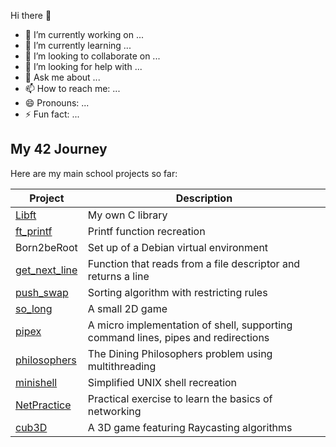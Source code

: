 Hi there 👋

- 🔭 I’m currently working on ...
- 🌱 I’m currently learning ...
- 👯 I’m looking to collaborate on ...
- 🤔 I’m looking for help with ...
- 💬 Ask me about ...
- 📫 How to reach me: ...
- 😄 Pronouns: ...
- ⚡ Fun fact: ...

## My 42 Journey
Here are my main school projects so far:

| Project | Description |
|---------|------------|
| [Libft](https://github.com/renatomotamanuel/42lisboa/tree/master/CommonCore/Rank00/Libft) | My own C library|
| [ft_printf](https://github.com/renatomotamanuel/42lisboa/tree/master/CommonCore/Rank01/ft_printf) | Printf function recreation |
| Born2beRoot | Set up of a Debian virtual environment |
| [get_next_line](https://github.com/renatomotamanuel/42lisboa/tree/master/CommonCore/Rank01/get_next_line) | Function that reads from a file descriptor and returns a line |
| [push_swap](https://github.com/renatomotamanuel/42-Push_swap.git) | Sorting algorithm with restricting rules |
| [so_long](https://github.com/renatomotamanuel/42-So_long.git) | A small 2D game |
| [pipex](https://github.com/renatomotamanuel/42-Pipex.git) | A micro implementation of shell, supporting command lines, pipes and redirections |
| [philosophers](https://github.com/renatomotamanuel/42-Philosophers.git) | The Dining Philosophers problem using multithreading |
| [minishell](https://github.com/renatomotamanuel/Minishell.git) | Simplified UNIX shell recreation |
| [NetPractice](https://github.com/renatomotamanuel/cub3d.git) | Practical exercise to learn the basics of networking |
| [cub3D](https://github.com/renatomotamanuel/cub3d.git) | A 3D game featuring Raycasting algorithms |

